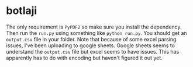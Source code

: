 # botlaji

The only requirement is `PyPDF2` so make sure you install the dependency. Then run the `run.py` using something like `python run.py`. You should get an `output.csv` file in your folder. Note that because of some excel parsing issues, I've been uploading to google sheets. Google sheets seems to understand the `output.csv` file but excel seems to have issues. This has apparently has to do with encoding but haven't figured it out yet.
